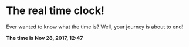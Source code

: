 # The real time clock!

Ever wanted to know what the time is? Well, your journey is about to end!

**The time is Nov 28, 2017, 12:47**